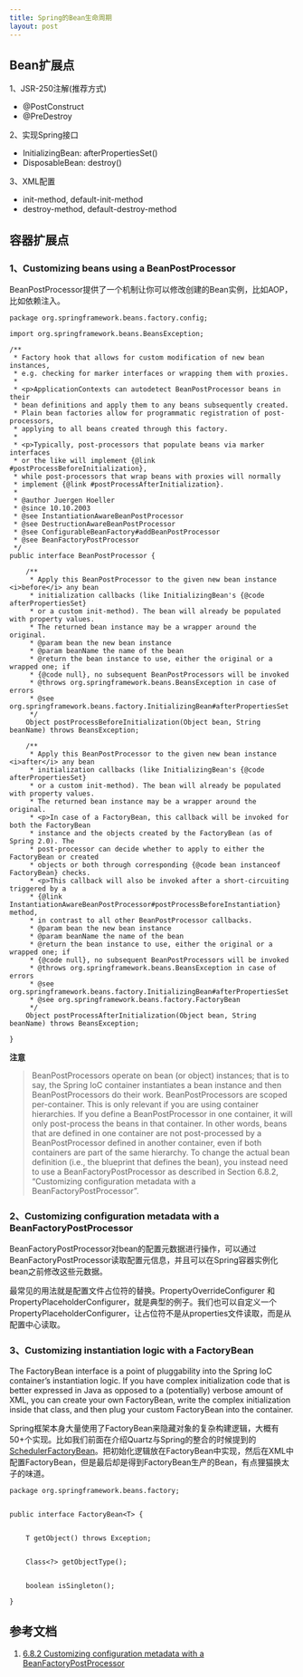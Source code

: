```yaml
---
title: Spring的Bean生命周期
layout: post
---
```



Bean扩展点
---------

1、JSR-250注解(推荐方式)

* @PostConstruct
* @PreDestroy

2、实现Spring接口

* InitializingBean: afterPropertiesSet()
* DisposableBean: destroy()

3、XML配置

* init-method, default-init-method
* destroy-method, default-destroy-method 


容器扩展点
---------

### 1、Customizing beans using a BeanPostProcessor

BeanPostProcessor提供了一个机制让你可以修改创建的Bean实例，比如AOP，比如依赖注入。

	package org.springframework.beans.factory.config;

	import org.springframework.beans.BeansException;

	/**
	 * Factory hook that allows for custom modification of new bean instances,
	 * e.g. checking for marker interfaces or wrapping them with proxies.
	 *
	 * <p>ApplicationContexts can autodetect BeanPostProcessor beans in their
	 * bean definitions and apply them to any beans subsequently created.
	 * Plain bean factories allow for programmatic registration of post-processors,
	 * applying to all beans created through this factory.
	 *
	 * <p>Typically, post-processors that populate beans via marker interfaces
	 * or the like will implement {@link #postProcessBeforeInitialization},
	 * while post-processors that wrap beans with proxies will normally
	 * implement {@link #postProcessAfterInitialization}.
	 *
	 * @author Juergen Hoeller
	 * @since 10.10.2003
	 * @see InstantiationAwareBeanPostProcessor
	 * @see DestructionAwareBeanPostProcessor
	 * @see ConfigurableBeanFactory#addBeanPostProcessor
	 * @see BeanFactoryPostProcessor
	 */
	public interface BeanPostProcessor {

		/**
		 * Apply this BeanPostProcessor to the given new bean instance <i>before</i> any bean
		 * initialization callbacks (like InitializingBean's {@code afterPropertiesSet}
		 * or a custom init-method). The bean will already be populated with property values.
		 * The returned bean instance may be a wrapper around the original.
		 * @param bean the new bean instance
		 * @param beanName the name of the bean
		 * @return the bean instance to use, either the original or a wrapped one; if
		 * {@code null}, no subsequent BeanPostProcessors will be invoked
		 * @throws org.springframework.beans.BeansException in case of errors
		 * @see org.springframework.beans.factory.InitializingBean#afterPropertiesSet
		 */
		Object postProcessBeforeInitialization(Object bean, String beanName) throws BeansException;

		/**
		 * Apply this BeanPostProcessor to the given new bean instance <i>after</i> any bean
		 * initialization callbacks (like InitializingBean's {@code afterPropertiesSet}
		 * or a custom init-method). The bean will already be populated with property values.
		 * The returned bean instance may be a wrapper around the original.
		 * <p>In case of a FactoryBean, this callback will be invoked for both the FactoryBean
		 * instance and the objects created by the FactoryBean (as of Spring 2.0). The
		 * post-processor can decide whether to apply to either the FactoryBean or created
		 * objects or both through corresponding {@code bean instanceof FactoryBean} checks.
		 * <p>This callback will also be invoked after a short-circuiting triggered by a
		 * {@link InstantiationAwareBeanPostProcessor#postProcessBeforeInstantiation} method,
		 * in contrast to all other BeanPostProcessor callbacks.
		 * @param bean the new bean instance
		 * @param beanName the name of the bean
		 * @return the bean instance to use, either the original or a wrapped one; if
		 * {@code null}, no subsequent BeanPostProcessors will be invoked
		 * @throws org.springframework.beans.BeansException in case of errors
		 * @see org.springframework.beans.factory.InitializingBean#afterPropertiesSet
		 * @see org.springframework.beans.factory.FactoryBean
		 */
		Object postProcessAfterInitialization(Object bean, String beanName) throws BeansException;

	}


**注意**

> BeanPostProcessors operate on bean (or object) instances; that is to say, the Spring IoC container instantiates a bean instance and then BeanPostProcessors do their work.
> BeanPostProcessors are scoped per-container. This is only relevant if you are using container hierarchies. If you define a BeanPostProcessor in one container, it will only post-process the beans in that container. In other words, beans that are defined in one container are not post-processed by a BeanPostProcessor defined in another container, even if both containers are part of the same hierarchy.
> To change the actual bean definition (i.e., the blueprint that defines the bean), you instead need to use a BeanFactoryPostProcessor as described in Section 6.8.2, “Customizing configuration metadata with a BeanFactoryPostProcessor”.


### 2、Customizing configuration metadata with a BeanFactoryPostProcessor


BeanFactoryPostProcessor对bean的配置元数据进行操作，可以通过BeanFactoryPostProcessor读取配置元信息，并且可以在Spring容器实例化bean之前修改这些元数据。 

最常见的用法就是配置文件占位符的替换。PropertyOverrideConfigurer 和 PropertyPlaceholderConfigurer，就是典型的例子。我们也可以自定义一个PropertyPlaceholderConfigurer，让占位符不是从properties文件读取，而是从配置中心读取。


### 3、Customizing instantiation logic with a FactoryBean

The FactoryBean interface is a point of pluggability into the Spring IoC container’s instantiation logic. If you have complex initialization code that is better expressed in Java as opposed to a (potentially) verbose amount of XML, you can create your own FactoryBean, write the complex initialization inside that class, and then plug your custom FactoryBean into the container.

Spring框架本身大量使用了FactoryBean来隐藏对象的复杂构建逻辑，大概有50+个实现。比如我们前面在介绍Quartz与Spring的整合的时候提到的[SchedulerFactoryBean](http://arganzheng.life/quartz-and-spring-integration-dynamic-instanceid-with-factorybean.html)。把初始化逻辑放在FactoryBean中实现，然后在XML中配置FactoryBean，但是最后却是得到FactoryBean生产的Bean，有点狸猫换太子的味道。

	package org.springframework.beans.factory;

	
	public interface FactoryBean<T> {

		
		T getObject() throws Exception;

		
		Class<?> getObjectType();

		
		boolean isSingleton();

	}



参考文档
-------

1. [6.8.2 Customizing configuration metadata with a BeanFactoryPostProcessor](http://docs.spring.io/spring-framework/docs/4.2.x/spring-framework-reference/htmlsingle/#beans-factory-extension-factory-postprocessors)


